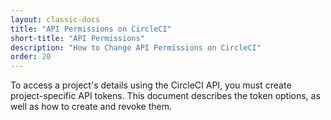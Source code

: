 ```yaml
---
layout: classic-docs
title: "API Permissions on CircleCI"
short-title: "API Permissions"
description: "How to Change API Permissions on CircleCI"
order: 20
---
```


To access a project's details
using the CircleCI API,
you must create project-specific API tokens.
This document describes the token options,
as well as how to create and revoke them.
